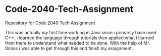 # Code-2040-Tech-Assignment
Repository for Code 2040 Tech Assignment

This was actually my first time working in Java since i primarily have used C++. I learned the language through tutorials then applied what i learned from there to understand what needed to be done. With the help of Mr. Dimas i was able to get through this and finish my assignment.
